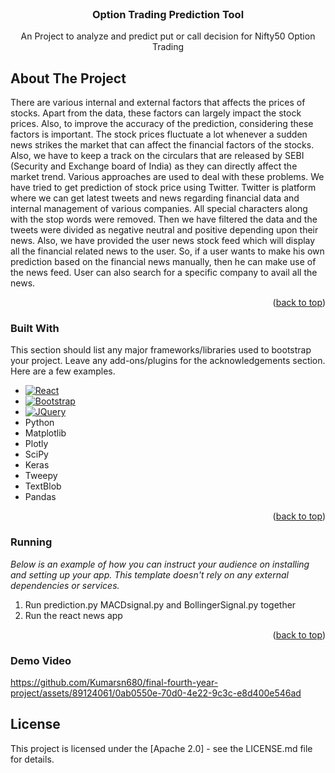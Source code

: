 
<!-- PROJECT LOGO -->
<br />
<div align="center">

  <h3 align="center">Option Trading Prediction Tool</h3>

  <p align="center">
    An Project to analyze and predict put or call decision for Nifty50 Option Trading
  </p>
</div>



<!-- TABLE OF CONTENTS -->




<!-- ABOUT THE PROJECT -->
## About The Project


There are various internal and external factors that affects the prices of stocks. Apart from the
data, these factors can largely impact the stock prices. Also, to improve the accuracy of the
prediction, considering these factors is important. The stock prices fluctuate a lot whenever a
sudden news strikes the market that can affect the financial factors of the stocks. Also, we
have to keep a track on the circulars that are released by SEBI (Security and Exchange board
of India) as they can directly affect the market trend. Various approaches are used to deal
with these problems. We have tried to get prediction of stock price using Twitter. Twitter is
platform where we can get latest tweets and news regarding financial data and internal
management of various companies. All special characters along with the stop words
were removed. Then we have filtered the data and the tweets were divided as negative neutral
and positive depending upon their news.
Also, we have provided the user news stock feed which will display all the financial related
news to the user. So, if a user wants to make his own prediction based on the financial news
manually, then he can make use of the news feed. User can also search for a specific
company to avail all the news.

<p align="right">(<a href="#readme-top">back to top</a>)</p>



### Built With

This section should list any major frameworks/libraries used to bootstrap your project. Leave any add-ons/plugins for the acknowledgements section. Here are a few examples.

* [![React][React.js]][React-url]
* [![Bootstrap][Bootstrap.com]][Bootstrap-url]
* [![JQuery][JQuery.com]][JQuery-url]
* Python
* Matplotlib
* Plotly
* SciPy
* Keras
* Tweepy
* TextBlob
* Pandas

<p align="right">(<a href="#readme-top">back to top</a>)</p>



<!-- GETTING STARTED -->

### Running

_Below is an example of how you can instruct your audience on installing and setting up your app. This template doesn't rely on any external dependencies or services._

1. Run prediction.py MACDsignal.py and BollingerSignal.py together
2. Run the react news app
<p align="right">(<a href="#readme-top">back to top</a>)</p>

### Demo Video
https://github.com/Kumarsn680/final-fourth-year-project/assets/89124061/0ab0550e-70d0-4e22-9c3c-e8d400e546ad

## License
This project is licensed under the [Apache 2.0] - see the LICENSE.md file for details.



<!-- MARKDOWN LINKS & IMAGES -->
<!-- https://www.markdownguide.org/basic-syntax/#reference-style-links -->
[contributors-shield]: https://img.shields.io/github/contributors/othneildrew/Best-README-Template.svg?style=for-the-badge
[contributors-url]: https://github.com/othneildrew/Best-README-Template/graphs/contributors
[forks-shield]: https://img.shields.io/github/forks/othneildrew/Best-README-Template.svg?style=for-the-badge
[forks-url]: https://github.com/othneildrew/Best-README-Template/network/members
[stars-shield]: https://img.shields.io/github/stars/othneildrew/Best-README-Template.svg?style=for-the-badge
[stars-url]: https://github.com/othneildrew/Best-README-Template/stargazers
[issues-shield]: https://img.shields.io/github/issues/othneildrew/Best-README-Template.svg?style=for-the-badge
[issues-url]: https://github.com/othneildrew/Best-README-Template/issues
[license-shield]: https://img.shields.io/github/license/othneildrew/Best-README-Template.svg?style=for-the-badge
[license-url]: https://github.com/othneildrew/Best-README-Template/blob/master/LICENSE.txt
[linkedin-shield]: https://img.shields.io/badge/-LinkedIn-black.svg?style=for-the-badge&logo=linkedin&colorB=555
[linkedin-url]: https://linkedin.com/in/othneildrew
[product-screenshot]: images/screenshot.png
[Next.js]: https://img.shields.io/badge/next.js-000000?style=for-the-badge&logo=nextdotjs&logoColor=white
[Next-url]: https://nextjs.org/
[React.js]: https://img.shields.io/badge/React-20232A?style=for-the-badge&logo=react&logoColor=61DAFB
[React-url]: https://reactjs.org/
[Vue.js]: https://img.shields.io/badge/Vue.js-35495E?style=for-the-badge&logo=vuedotjs&logoColor=4FC08D
[Vue-url]: https://vuejs.org/
[Angular.io]: https://img.shields.io/badge/Angular-DD0031?style=for-the-badge&logo=angular&logoColor=white
[Angular-url]: https://angular.io/
[Svelte.dev]: https://img.shields.io/badge/Svelte-4A4A55?style=for-the-badge&logo=svelte&logoColor=FF3E00
[Svelte-url]: https://svelte.dev/
[Laravel.com]: https://img.shields.io/badge/Laravel-FF2D20?style=for-the-badge&logo=laravel&logoColor=white
[Laravel-url]: https://laravel.com
[Bootstrap.com]: https://img.shields.io/badge/Bootstrap-563D7C?style=for-the-badge&logo=bootstrap&logoColor=white
[Bootstrap-url]: https://getbootstrap.com
[JQuery.com]: https://img.shields.io/badge/jQuery-0769AD?style=for-the-badge&logo=jquery&logoColor=white
[JQuery-url]: https://jquery.com 
